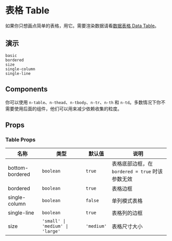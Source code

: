 # 表格 Table

<!--single-column-->

如果你只想画点简单的表格，用它。需要渲染数据请看[数据表格 Data Table](data-table)。

## 演示

```demo
basic
bordered
size
single-column
single-line
```

## Components

你可以使用 `n-table`、`n-thead`、`n-tbody`、`n-tr`、`n-th` 和 `n-td`。多数情况下你不需要使用后面的组件，他们可以用来减少依赖收集的粒度。

## Props

### Table Props

| 名称 | 类型 | 默认值 | 说明 |
| --- | --- | --- | --- |
| bottom-bordered | `boolean` | `true` | 表格底部边框，在 `bordered = true` 时该参数无效 |
| bordered | `boolean` | `true` | 表格边框 |
| single-column | `boolean` | `false` | 单列模式表格 |
| single-line | `boolean` | `true` | 表格列的边框 |
| size | `'small' \| 'medium' \| 'large'` | `'medium'` | 表格尺寸大小 |

